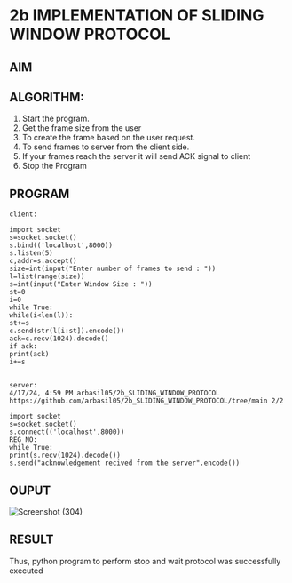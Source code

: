 # 2b IMPLEMENTATION OF SLIDING WINDOW PROTOCOL
## AIM
## ALGORITHM:
1. Start the program.
2. Get the frame size from the user
3. To create the frame based on the user request.
4. To send frames to server from the client side.
5. If your frames reach the server it will send ACK signal to client
6. Stop the Program
## PROGRAM
~~~
client: 
 
import socket                                                              
s=socket.socket() 
s.bind(('localhost',8000)) 
s.listen(5) 
c,addr=s.accept() 
size=int(input("Enter number of frames to send : ")) 
l=list(range(size)) 
s=int(input("Enter Window Size : ")) 
st=0 
i=0 
while True: 
while(i<len(l)): 
st+=s 
c.send(str(l[i:st]).encode()) 
ack=c.recv(1024).decode() 
if ack: 
print(ack) 
i+=s 
 
 
server: 
4/17/24, 4:59 PM arbasil05/2b_SLIDING_WINDOW_PROTOCOL 
https://github.com/arbasil05/2b_SLIDING_WINDOW_PROTOCOL/tree/main 2/2 
 
import socket                                                              
s=socket.socket() 
s.connect(('localhost',8000)) 
REG NO: 
while True: 
print(s.recv(1024).decode()) 
s.send("acknowledgement recived from the server".encode()) 
~~~
## OUPUT

![Screenshot (304)](https://github.com/Ragavan762006/2b_SLIDING_WINDOW_PROTOCOL/assets/144870714/c4a57a64-b3e9-4198-9bf0-2268a7fd51f1)

## RESULT
Thus, python program to perform stop and wait protocol was successfully executed
